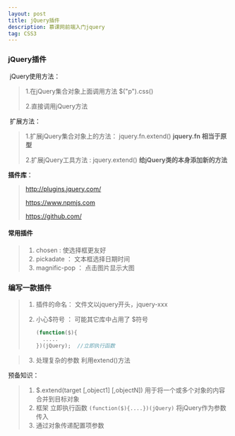 ```yaml
---
layout: post
title: jQuery插件
description: 慕课网前端入门jquery
tag: CSS3
---
```


### jQuery插件

​	jQuery使用方法：

> 1.在jQuery集合对象上面调用方法 $("p").css()
>
> 2.直接调用jQuery方法

​	扩展方法：

> 1.扩展jQuery集合对象上的方法： jquery.fn.extend()  **jquery.fn 相当于原型**
>
> 2.扩展jQuery工具方法 : jquery.extend()  **给jQuery类的本身添加新的方法**

**插件库**：

> http://plugins.jquery.com/
>
> https://www.npmjs.com
>
> https://github.com/

#### 常用插件

> 1. chosen :  使选择框更友好
> 2. pickadate ： 文本框选择日期时间
> 3. magnific-pop ： 点击图片显示大图

### 编写一款插件

> 1. 插件的命名： 文件文以jquery开头，jquery-xxx
>
> 2. 小心$符号 ： 可能其它库中占用了 \$符号 
>
>    ```javascript
>    (function($){
>      .....
>    })(jQuery);  //立即执行函数
>    ```

> 3. 处理复杂的参数  利用extend()方法

预备知识：

> 1. $.extend(target [,object1]  \[,objectN])  用于将一个或多个对象的内容合并到目标对象
> 2. 框架  立即执行函数 `(function($){....})(jQuery)`  将jQuery作为参数传入
> 3. 通过对象传递配置项参数